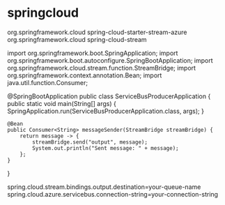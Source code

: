 # springcloud


<dependencies>
    <dependency>
        <groupId>org.springframework.cloud</groupId>
        <artifactId>spring-cloud-starter-stream-azure</artifactId>
    </dependency>
    <dependency>
        <groupId>org.springframework.cloud</groupId>
        <artifactId>spring-cloud-stream</artifactId>
    </dependency>
</dependencies>


import org.springframework.boot.SpringApplication;
import org.springframework.boot.autoconfigure.SpringBootApplication;
import org.springframework.cloud.stream.function.StreamBridge;
import org.springframework.context.annotation.Bean;
import java.util.function.Consumer;

@SpringBootApplication
public class ServiceBusProducerApplication {
    public static void main(String[] args) {
        SpringApplication.run(ServiceBusProducerApplication.class, args);
    }

    @Bean
    public Consumer<String> messageSender(StreamBridge streamBridge) {
        return message -> {
            streamBridge.send("output", message);
            System.out.println("Sent message: " + message);
        };
    }
}



spring.cloud.stream.bindings.output.destination=your-queue-name
spring.cloud.azure.servicebus.connection-string=your-connection-string




